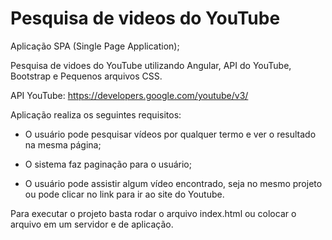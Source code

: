 # Pesquisa de videos do YouTube

Aplicação SPA (Single Page Application);

Pesquisa de vidoes do YouTube utilizando Angular, API do YouTube, Bootstrap e Pequenos arquivos CSS.

API YouTube: https://developers.google.com/youtube/v3/

Aplicação realiza os seguintes requisitos:

- O usuário pode pesquisar vídeos por qualquer termo e ver o resultado na mesma página;

- O sistema faz paginação para o usuário;

- O usuário pode assistir algum vídeo encontrado, seja no mesmo projeto ou pode clicar no link para ir ao site do Youtube.

Para executar o projeto basta rodar o arquivo index.html ou colocar o arquivo em um servidor e de aplicação.

